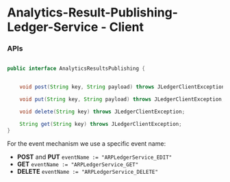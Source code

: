 # Analytics-Result-Publishing-Ledger-Service - Client

### APIs
```java

public interface AnalyticsResultsPublishing {


    void post(String key, String payload) throws JLedgerClientException;

    void put(String key, String payload) throws JLedgerClientException;

    void delete(String key) throws JLedgerClientException;

    String get(String key) throws JLedgerClientException;
}
```

For the event mechanism we use a specific event name:

-  **POST** and **PUT** `eventName := "ARPLedgerService_EDIT"`
-  **GET** `eventName := "ARPLedgerService_GET"`
-  **DELETE** `eventName := "ARPLedgerService_DELETE"`
